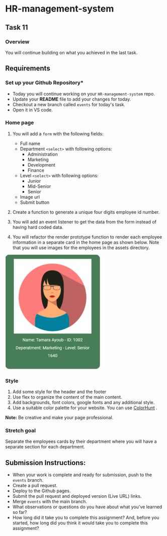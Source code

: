 # HR-management-system

## Task 11

### **Overview**

You will continue building on what you achieved in the last task.

## **Requirements**

### **Set up your Github Repository***

- Today you will continue working on your `HR-management-system` repo.
- Update your **README** file to add your changes for today.
- Checkout a new branch called `events` for today's task.
- Open it in VS code.

### **Home page**

1. You will add a `form` with the following fields:
    - Full name
    - Department `<select>` with following options:
        - Administration
        - Marketing
        - Development
        - Finance
    - Level `<select>` with following options:
        - Junior
        - Mid-Senior
        - Senior
    - Image url
    - Submit button

2. Create a function to generate a unique four digits employee id number.

3. You will add an event listener to get the data from the form instead of having hard coded data.

4. You will refactor the  render prototype function to render each employee information in a separate card in the home page as shown below. Note that you will use images for the employees in the assets directory.

![Card](assets/card.png)

### **Style**

1. Add some style for the header and the footer
2. Use flex to organize the content of the main content.
3. Add backgrounds, font colors, google fonts and any additional style.
4. Use a suitable color palette for your website. You can use [ColorHunt](https://colorhunt.co) .

**Note:**
Be creative and make your page professional.

### **Stretch goal**

Separate the employees cards by their department where you will have a separate section for each department.


## Submission Instructions:
- When your work is complete and ready for submission, push to the `events` branch.
- Create a pull request.
- Deploy to the Github pages.
- Submit the pull request and deployed version (Live URL) links.
- Merge `events` with the main branch.
- What observations or questions do you have about what you’ve learned so far?
- How long did it take you to complete this assignment? And, before you started, how long did you think it would take you to complete this assignment?